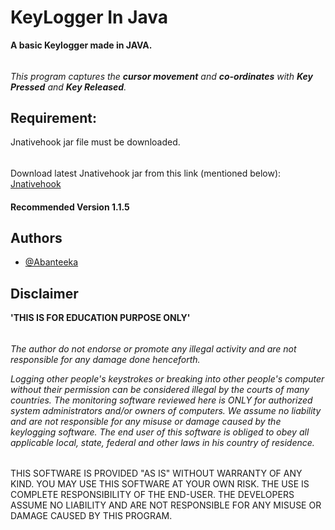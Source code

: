 
# KeyLogger In Java

**A basic Keylogger made in JAVA.**
######
*This program captures the **cursor movement** and **co-ordinates** with **Key Pressed** and **Key Released**.*

## **Requirement:**
Jnativehook jar file must be downloaded.
######
Download latest Jnativehook jar from this link (mentioned below):
[Jnativehook](https://jar-download.com/artifacts/com.1stleg/jnativehook/2.1.0/source-code)
#### Recommended Version 1.1.5



## Authors

- [@Abanteeka](https://github.com/Abanteeka)


## Disclaimer
**'THIS IS FOR EDUCATION PURPOSE ONLY'**
######
*The author do not endorse or promote any illegal activity and are not responsible for any damage done henceforth.*

*Logging other people's keystrokes or breaking into other people's computer without their permission can be considered illegal by the courts of many countries. The monitoring software reviewed here is ONLY for authorized system administrators and/or owners of computers. We assume no liability and are not responsible for any misuse or damage caused by the keylogging software. The end user of this software is obliged to obey all applicable local, state, federal and other laws in his country of residence.*
######
THIS SOFTWARE IS PROVIDED "AS IS" WITHOUT WARRANTY OF ANY KIND. YOU MAY USE THIS SOFTWARE AT YOUR OWN RISK. THE USE IS COMPLETE RESPONSIBILITY OF THE END-USER. THE DEVELOPERS ASSUME NO LIABILITY AND ARE NOT RESPONSIBLE FOR ANY MISUSE OR DAMAGE CAUSED BY THIS PROGRAM.
